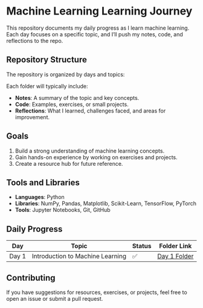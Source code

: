 # Machine Learning Learning Journey

This repository documents my daily progress as I learn machine learning. Each day focuses on a specific topic, and I’ll push my notes, code, and reflections to the repo.

## Repository Structure

The repository is organized by days and topics:


Each folder will typically include:
- **Notes**: A summary of the topic and key concepts.
- **Code**: Examples, exercises, or small projects.
- **Reflections**: What I learned, challenges faced, and areas for improvement.

## Goals

1. Build a strong understanding of machine learning concepts.
2. Gain hands-on experience by working on exercises and projects.
3. Create a resource hub for future reference.

## Tools and Libraries

- **Languages**: Python
- **Libraries**: NumPy, Pandas, Matplotlib, Scikit-Learn, TensorFlow, PyTorch
- **Tools**: Jupyter Notebooks, Git, GitHub

## Daily Progress

| Day   | Topic                         | Status       | Folder Link          |
|-------|-------------------------------|--------------|----------------------|
| Day 1 | Introduction to Machine Learning | ✅   | [Day 1 Folder](day_01/) |


## Contributing

If you have suggestions for resources, exercises, or projects, feel free to open an issue or submit a pull request.
